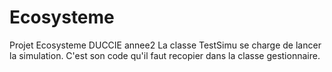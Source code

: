 # Ecosysteme
Projet Ecosysteme DUCCIE annee2
La classe TestSimu se charge de lancer la simulation. C'est son code qu'il faut recopier dans la classe gestionnaire. 
